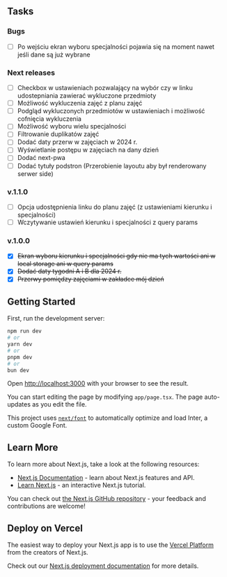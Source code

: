 ## Tasks

### Bugs

- [ ] Po wejściu ekran wyboru specjalności pojawia się na moment nawet jeśli dane są już wybrane

### Next releases

- [ ] Checkbox w ustawieniach pozwalający na wybór czy w linku udostepniania zawierać wykluczone przedmioty
- [ ] Możliwość wykluczenia zajęć z planu zajęć
- [ ] Podgląd wykluczonych przedmiotów w ustawieniach i możliwość cofnięcia wykluczenia
- [ ] Możliwość wyboru wielu specjalności
- [ ] Filtrowanie duplikatów zajęć
- [ ] Dodać daty przerw w zajęciach w 2024 r.
- [ ] Wyświetlanie postępu w zajęciach na dany dzień
- [ ] Dodać next-pwa
- [ ] Dodać tytuły podstron (Przerobienie layoutu aby był renderowany serwer side)

### v.1.1.0

- [ ] Opcja udostępnienia linku do planu zajęć (z ustawieniami kierunku i specjalności)
- [ ] Wczytywanie ustawień kierunku i specjalności z query params

### v.1.0.0

- [x] ~~Ekran wyboru kierunku i specjalności gdy nie ma tych wartości ani w local storage ani w query params~~
- [x] ~~Dodać daty tygodni A i B dla 2024 r.~~
- [x] ~~Przerwy pomiędzy zajęciami w zakładce mój dzień~~

## Getting Started

First, run the development server:

```bash
npm run dev
# or
yarn dev
# or
pnpm dev
# or
bun dev
```

Open [http://localhost:3000](http://localhost:3000) with your browser to see the result.

You can start editing the page by modifying `app/page.tsx`. The page auto-updates as you edit the file.

This project uses [`next/font`](https://nextjs.org/docs/basic-features/font-optimization) to automatically optimize and load Inter, a custom Google Font.

## Learn More

To learn more about Next.js, take a look at the following resources:

- [Next.js Documentation](https://nextjs.org/docs) - learn about Next.js features and API.
- [Learn Next.js](https://nextjs.org/learn) - an interactive Next.js tutorial.

You can check out [the Next.js GitHub repository](https://github.com/vercel/next.js/) - your feedback and contributions are welcome!

## Deploy on Vercel

The easiest way to deploy your Next.js app is to use the [Vercel Platform](https://vercel.com/new?utm_medium=default-template&filter=next.js&utm_source=create-next-app&utm_campaign=create-next-app-readme) from the creators of Next.js.

Check out our [Next.js deployment documentation](https://nextjs.org/docs/deployment) for more details.
